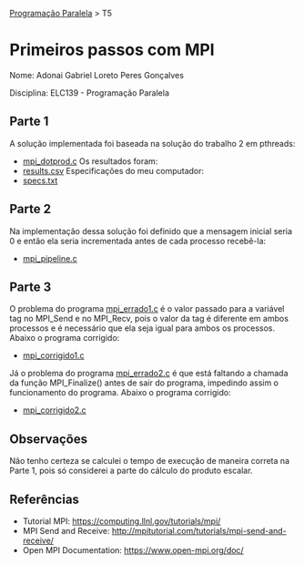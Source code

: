 [Programação Paralela](https://github.com/AndreaInfUFSM/elc139-2019a) > T5

# Primeiros passos com MPI

Nome: Adonai Gabriel Loreto Peres Gonçalves

Disciplina: ELC139 - Programação Paralela

## Parte 1

A solução implementada foi baseada na solução do trabalho 2 em pthreads:
- [mpi_dotprod.c](mpi_dotprod.c)
Os resultados foram:
- [results.csv](results.csv)
Especificações do meu computador:
- [specs.txt](specs.txt)

## Parte 2

Na implementação dessa solução foi definido que a mensagem inicial seria 0 e então ela seria incrementada antes de cada processo recebê-la:
- [mpi_pipeline.c](mpi_pipeline.c)

## Parte 3

O problema do programa [mpi_errado1.c](mpi_errado1.c) é o valor passado para a variável tag no MPI_Send e no MPI_Recv, pois o valor da tag é diferente em ambos processos e é necessário que ela seja igual para ambos os processos. Abaixo o programa corrigido:
- [mpi_corrigido1.c](mpi_corrigido1.c)

Já o problema do programa [mpi_errado2.c](mpi_errado2.c) é que está faltando a chamada da função MPI_Finalize() antes de sair do programa, impedindo assim o funcionamento do programa. Abaixo o programa corrigido:
- [mpi_corrigido2.c](mpi_corrigido2.c)

## Observações

Não tenho certeza se calculei o tempo de execução de maneira correta na Parte 1, pois só considerei a parte do cálculo do produto escalar.

## Referências

- Tutorial MPI: https://computing.llnl.gov/tutorials/mpi/
- MPI Send and Receive: http://mpitutorial.com/tutorials/mpi-send-and-receive/
- Open MPI Documentation: https://www.open-mpi.org/doc/